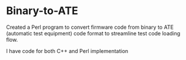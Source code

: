 # Binary-to-ATE
Created a Perl program to convert firmware code from binary to ATE (automatic test equipment) code format to streamline test code loading flow.

I have code for both C++ and Perl implementation
